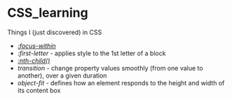 # CSS_learning
Things I (just discovered) in CSS

- [*:focus-within*](https://developer.mozilla.org/en-US/docs/Web/CSS/:focus-within)
- *:first-letter* - applies style to the 1st letter of a block  
- [*:nth-child()*](https://developer.mozilla.org/en-US/docs/Web/CSS/:nth-child)
- *transition* - change property values smoothly (from one value to another), over a given duration
- *object-fit* - defines how an element responds to the height and width of its content box
